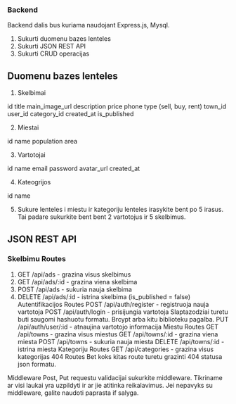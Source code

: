 ### Backend

Backend dalis bus kuriama naudojant Express.js, Mysql.

1. Sukurti duomenu bazes lenteles
2. Sukurti JSON REST API
3. Sukurti CRUD operacijas

## Duomenu bazes lenteles

1. Skelbimai

id
title
main_image_url
description
price
phone
type (sell, buy, rent)
town_id
user_id
category_id
created_at
is_published

2. Miestai

id
name
population
area

3. Vartotojai

id
name
email
password
avatar_url
created_at

4. Kateogrijos

id
name

5. Sukure lenteles i miestu ir kategoriju lenteles irasykite bent po 5 irasus. Tai padare sukurkite bent bent 2 vartotojus ir 5 skelbimus.

## JSON REST API

### Skelbimu Routes

1. GET /api/ads - grazina visus skelbimus
2. GET /api/ads/:id - grazina viena skelbima
3. POST /api/ads - sukuria nauja skelbima
4. DELETE /api/ads/:id - istrina skelbima (is_published = false)
   Autentifikacijos Routes
   POST /api/auth/register - registruoja nauja vartotoja
   POST /api/auth/login - prisijungia vartotoja Slaptazodziai turetu buti saugomi hashuotu formatu. Brcypt arba kitu biblioteku pagalba.
   PUT /api/auth/user/:id - atnaujina vartotojo informacija
   Miestu Routes
   GET /api/towns - grazina visus miestus
   GET /api/towns/:id - grazina viena miesta
   POST /api/towns - sukuria nauja miesta
   DELETE /api/towns/:id - istrina miesta
   Kategoriju Routes
   GET /api/categories - grazina visus kategorijas
   404 Routes
   Bet koks kitas route turetu grazinti 404 statusa json formatu.

Middleware
Post, Put requestu validacijai sukurkite middleware. Tikriname ar visi laukai yra uzpildyti ir ar jie atitinka reikalavimus. Jei nepavyks su middleware, galite naudoti paprasta if salyga.
